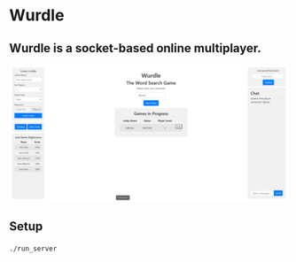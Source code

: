 # Wurdle

## Wurdle is a socket-based online multiplayer.

![Wurdle](preview.png)

## Setup
`./run_server`